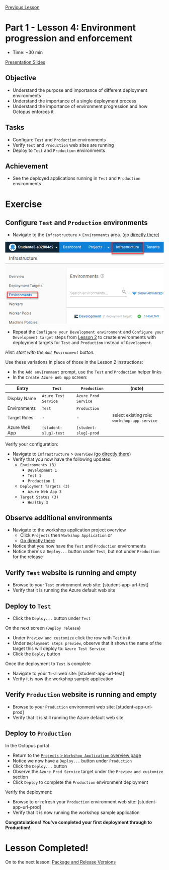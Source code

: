 [Previous Lesson](part-1-lesson-4.md)

# Part 1 - Lesson 4: Environment progression and enforcement
- Time: ~30 min

[Presentation Slides](https://docs.google.com/presentation/d/1RE1cpKfioSquK9h-HH6jxqrbRpw4WQff4TxOJTCD2ww/edit#slide=id.g1140cf5d16e_0_147)

## Objective
- Understand the purpose and importance of different deployment environments
- Understand the importance of a single deployment process
- Understand the importance of environment progression and how Octopus enforces it

## Tasks
- Configure `Test` and `Production` environments
- Verify `Test` and `Production` web sites are running
- Deploy to `Test` and `Production` environments

## Achievement
- See the deployed applications running in `Test` and `Production` environments

# Exercise

## Configure `Test` and `Production` environments

- Navigate to the `Infrastructure` > `Environments` area. (go [directly there](https://octopus-training.octopus.app/app#/[space-id]/infrastructure/environments))

![](assets/1-4/infra-environments.png)

- Repeat the `Configure your Development environment` and `Configure your Development target` steps from [Lesson 2](part-1-lesson-2.md#configure-your-development-environment) to create environments with deployment targets for `Test` and `Production` instead of `Development`.

*Hint: start with the `Add Environment` button.*

Use these variations in place of those in the Lesson 2 instructions:

- In the `Add environment` prompt, use the `Test` and `Production` helper links
- In the `Create Azure Web App` screen:

| Entry | `Test` | `Production` | (note) |
|-|-|-|-|
| Display Name | `Azure Test Service` | `Azure Prod Service` | |
| Environments | `Test` | `Production` | |
| Target Roles | - | - | select existing role: `workshop-app-service` |
| Azure Web App | `[student-slug]-test` | `[student-slug]-prod` | |

Verify your configuration:
- Navigate to `Infrastructure` > `Overview` ([go directly there](https://octopus-training.octopus.app/app#/[space-id]/infrastructure/overview))
- Verify that you now have the following updates:
  - `Environments (3)`
    - `Development 1`
    - `Test 1`
    - `Production 1`
  - `Deployment Targets (3)`
    - `Azure Web App 3`
  - `Target Status (3)`
    - `Healthy 3`

## Observe additional environments

- Navigate to the workshop application project overview
  - Click `Projects` then `Workshop Application` or 
  - [Go directly there](https://octopus-training.octopus.app/app#/[space-id]/projects/workshop-application/deployments)
- Notice that you now have the `Test` and `Production` environments
- Notice there's a `Deploy...` button under `Test`, but not under `Production` for the release

## Verify `Test` website is running and empty

- Browse to your `Test` environment web site: [student-app-url-test]
- Verify that it is running the Azure default web site

## Deploy to `Test`

- Click the `Deploy...` button under `Test`

On the next screen (`Deploy release`)
- Under `Preview and customize` click the row with `Test` in it
- Under `Deployment steps preview`, observe that it shows the name of the target this will deploy to: `Azure Test Service`
- Click the `Deploy` button

Once the deployment to `Test` is complete
- Navigate to your `Test` web site: [student-app-url-test]
- Verify it is now the workshop sample application

## Verify `Production` website is running and empty

- Browse to your `Production` environment web site: [student-app-url-prod]
- Verify that it is still running the Azure default web site

## Deploy to `Production`

In the Octopus portal
- Return to the [`Projects` > `Workshop Application` overview page](https://octopus-training.octopus.app/app#/[space-id]/projects/workshop-application/deployments)
- Notice we now have a `Deploy...` button under `Production`
- Click the `Deploy...` button
- Observe the `Azure Prod Service` target under the `Preview and customize` section
- Click `Deploy` to complete the `Production` environment deployment

Verify the deployment:
- Browse to or refresh your `Production` environment web site: [student-app-url-prod]
- Verify that it is now running the workshop sample application

**Congratulations! You've completed your first deployment through to Production!**

# Lesson Completed!
On to the next lesson: [Package and Release Versions](part-1-lesson-6.md)